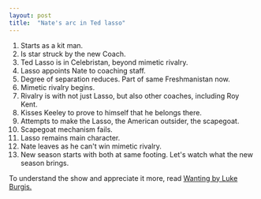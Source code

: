 ```yaml
---
layout: post
title:  "Nate's arc in Ted lasso"
---
```


1. Starts as a kit man.
2. Is star struck by the new Coach.
3. Ted Lasso is in Celebristan, beyond mimetic rivalry.
4. Lasso appoints Nate to coaching staff.
5. Degree of separation reduces. Part of same Freshmanistan now.
6. Mimetic rivalry begins.
7. Rivalry is with not just Lasso, but also other coaches, including Roy Kent.
8. Kisses Keeley to prove to himself that he belongs there.
9. Attempts to make the Lasso, the American outsider, the scapegoat.
10. Scapegoat mechanism fails.
11. Lasso remains main character.
12. Nate leaves as he can't win mimetic rivalry.
13. New season starts with both at same footing. Let's watch what the new season brings.

To understand the show and appreciate it more, read [Wanting by Luke Burgis.](https://manassaloi.com/booksummaries/2021/10/22/wanting-luke-burgis.html)

